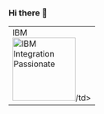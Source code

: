 ### Hi there 👋

<table>
<tr>
<td>IBM<br><img src="https://edent.github.io/SuperTinyIcons/images/svg/ibm.svg" width="125" title="IBM Integration Passionate" />/td>
</tr>
</table>

<!--
**jcortess/jcortess** is a ✨ _special_ ✨ repository because its `README.md` (this file) appears on your GitHub profile.

Here are some ideas to get you started:

- 🔭 I’m currently working on ...
- 🌱 I’m currently learning ...
- 👯 I’m looking to collaborate on ...
- 🤔 I’m looking for help with ...
- 💬 Ask me about ...
- 📫 How to reach me: ...
- 😄 Pronouns: ...
- ⚡ Fun fact: ...
-->
